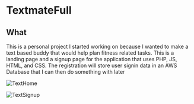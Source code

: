 # TextmateFull

## What 
This is a personal project I started working on because I wanted to make a text based buddy that would help plan fitness related tasks. This is a landing 
page and a signup page for the application that uses PHP, JS, HTML, and CSS. The registration will store user signin data in an AWS Database 
that I can then do something with later

![TextHome](https://user-images.githubusercontent.com/36314170/112017642-cca93e00-8afb-11eb-8a5b-9c716329b865.png)

![TextSignup](https://user-images.githubusercontent.com/36314170/112017677-d468e280-8afb-11eb-8d18-225552534a11.png)
